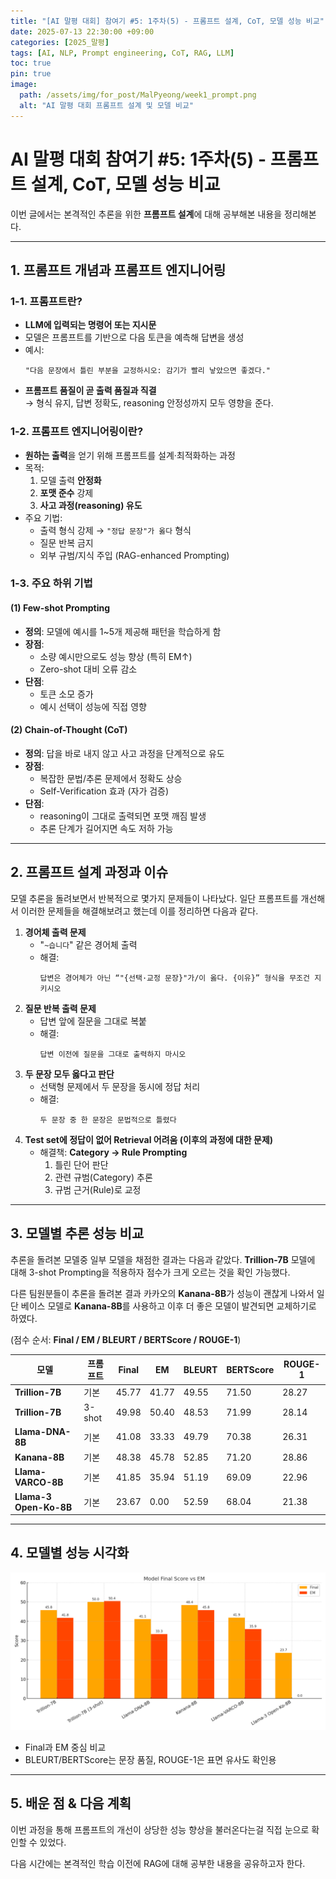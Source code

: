 ```yaml
---
title: "[AI 말평 대회] 참여기 #5: 1주차(5) - 프롬프트 설계, CoT, 모델 성능 비교"
date: 2025-07-13 22:30:00 +09:00
categories: [2025_말평]
tags: [AI, NLP, Prompt engineering, CoT, RAG, LLM]
toc: true
pin: true
image:
  path: /assets/img/for_post/MalPyeong/week1_prompt.png
  alt: "AI 말평 대회 프롬프트 설계 및 모델 비교"
---
```


# AI 말평 대회 참여기 #5: 1주차(5) - 프롬프트 설계, CoT, 모델 성능 비교

이번 글에서는 본격적인 추론을 위한 **프롬프트 설계**에 대해 공부해본 내용을 정리해본다.

---

## 1. 프롬프트 개념과 프롬프트 엔지니어링

### 1-1. 프롬프트란?
- **LLM에 입력되는 명령어 또는 지시문**
- 모델은 프롬프트를 기반으로 다음 토큰을 예측해 답변을 생성
- 예시:
  ```
  "다음 문장에서 틀린 부분을 교정하시오: 감기가 빨리 낳았으면 좋겠다."
  ```
- **프롬프트 품질이 곧 출력 품질과 직결**  
  → 형식 유지, 답변 정확도, reasoning 안정성까지 모두 영향을 준다.

### 1-2. 프롬프트 엔지니어링이란?
- **원하는 출력**을 얻기 위해 프롬프트를 설계·최적화하는 과정
- 목적:
  1. 모델 출력 **안정화**
  2. **포맷 준수** 강제
  3. **사고 과정(reasoning) 유도**
- 주요 기법:
  - 출력 형식 강제 → `"정답 문장"가 옳다` 형식
  - 질문 반복 금지
  - 외부 규범/지식 주입 (RAG-enhanced Prompting)

### 1-3. 주요 하위 기법

#### (1) Few-shot Prompting
- **정의**: 모델에 예시를 1~5개 제공해 패턴을 학습하게 함
- **장점**:
  - 소량 예시만으로도 성능 향상 (특히 EM↑)
  - Zero-shot 대비 오류 감소
- **단점**:
  - 토큰 소모 증가
  - 예시 선택이 성능에 직접 영향

#### (2) Chain-of-Thought (CoT)
- **정의**: 답을 바로 내지 않고 사고 과정을 단계적으로 유도
- **장점**:
  - 복잡한 문법/추론 문제에서 정확도 상승
  - Self-Verification 효과 (자가 검증)
- **단점**:
  - reasoning이 그대로 출력되면 포맷 깨짐 발생
  - 추론 단계가 길어지면 속도 저하 가능

---

## 2. 프롬프트 설계 과정과 이슈

모델 추론을 돌려보면서 반복적으로 몇가지 문제들이 나타났다.
일단 프롬프트를 개선해서 이러한 문제들을 해결해보려고 했는데
이를 정리하면 다음과 같다.

1. **경어체 출력 문제**
   - "`~습니다`" 같은 경어체 출력
   - 해결:  
     ```
     답변은 경어체가 아닌 “"{선택·교정 문장}"가/이 옳다. {이유}” 형식을 무조건 지키시오
     ```
2. **질문 반복 출력 문제**
   - 답변 앞에 질문을 그대로 복붙
   - 해결:  
     ```
     답변 이전에 질문을 그대로 출력하지 마시오
     ```
3. **두 문장 모두 옳다고 판단**
   - 선택형 문제에서 두 문장을 동시에 정답 처리
   - 해결:  
     ```
     두 문장 중 한 문장은 문법적으로 틀렸다
     ```
4. **Test set에 정답이 없어 Retrieval 어려움 (이후의 과정에 대한 문제)** 
   - 해결책: **Category → Rule Prompting**  
     1. 틀린 단어 판단  
     2. 관련 규범(Category) 추론  
     3. 규범 근거(Rule)로 교정

---

## 3. 모델별 추론 성능 비교

추론을 돌려본 모델중 일부 모델을 채점한 결과는 다음과 같았다.
**Trillion-7B** 모델에 대해 3-shot Prompting을 적용하자 점수가 크게 오르는 것을 확인 가능했다.

다른 팀원분들이 추론을 돌려본 결과 카카오의 **Kanana-8B**가 성능이 괜찮게 나와서 일단 베이스 모델로 **Kanana-8B**를 사용하고 이후 더 좋은 모델이 발견되면 교체하기로 하였다.

(점수 순서: **Final / EM / BLEURT / BERTScore / ROUGE-1**)

| 모델 | 프롬프트 | Final | EM | BLEURT | BERTScore | ROUGE-1 |
|------|---------|------|----|--------|----------|--------|
| **Trillion-7B** | 기본 | 45.77 | 41.77 | 49.55 | 71.50 | 28.27 |
| **Trillion-7B** | 3-shot | 49.98 | 50.40 | 48.53 | 71.99 | 28.14 |
| **Llama-DNA-8B** | 기본 | 41.08 | 33.33 | 49.79 | 70.38 | 26.31 |
| **Kanana-8B** | 기본 | 48.38 | 45.78 | 52.85 | 71.20 | 28.86 |
| **Llama-VARCO-8B** | 기본 | 41.85 | 35.94 | 51.19 | 69.09 | 22.96 |
| **Llama-3 Open-Ko-8B** | 기본 | 23.67 | 0.00 | 52.59 | 68.04 | 21.38 |

---

## 4. 모델별 성능 시각화

![모델별 성능 비교](/assets/img/for_post/MalPyeong/week1_score.png)

- Final과 EM 중심 비교
- BLEURT/BERTScore는 문장 품질, ROUGE-1은 표면 유사도 확인용

---

## 5. 배운 점 & 다음 계획

이번 과정을 통해 프롬프트의 개선이 상당한 성능 향상을 불러온다는걸 직접 눈으로 확인할 수 있었다.

다음 시간에는 본격적인 학습 이전에 RAG에 대해 공부한 내용을 공유하고자 한다.
